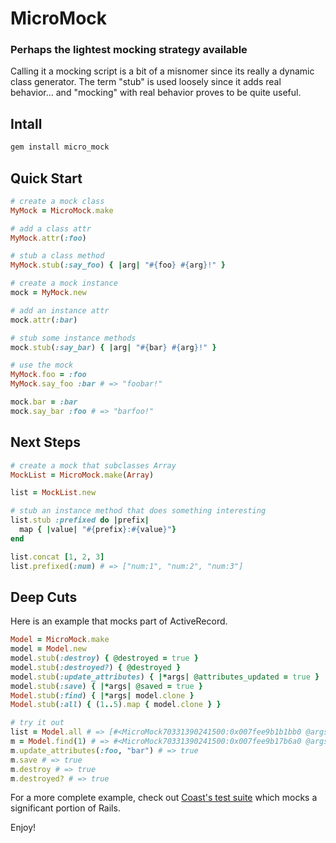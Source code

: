 # MicroMock

### Perhaps the lightest mocking strategy available

Calling it a mocking script is a bit of a misnomer since its really a dynamic class generator. The term "stub" is used loosely since it adds real behavior...
and "mocking" with real behavior proves to be quite useful.

## Intall

```bash
gem install micro_mock
```

## Quick Start

```ruby
# create a mock class
MyMock = MicroMock.make

# add a class attr
MyMock.attr(:foo)

# stub a class method
MyMock.stub(:say_foo) { |arg| "#{foo} #{arg}!" }

# create a mock instance
mock = MyMock.new

# add an instance attr
mock.attr(:bar)

# stub some instance methods
mock.stub(:say_bar) { |arg| "#{bar} #{arg}!" }

# use the mock
MyMock.foo = :foo
MyMock.say_foo :bar # => "foobar!"

mock.bar = :bar
mock.say_bar :foo # => "barfoo!"
```

## Next Steps

```ruby
# create a mock that subclasses Array
MockList = MicroMock.make(Array)

list = MockList.new

# stub an instance method that does something interesting
list.stub :prefixed do |prefix|
  map { |value| "#{prefix}:#{value}"}
end

list.concat [1, 2, 3]
list.prefixed(:num) # => ["num:1", "num:2", "num:3"]
```

## Deep Cuts

Here is an example that mocks part of ActiveRecord.

```ruby
Model = MicroMock.make
model = Model.new
model.stub(:destroy) { @destroyed = true }
model.stub(:destroyed?) { @destroyed }
model.stub(:update_attributes) { |*args| @attributes_updated = true }
model.stub(:save) { |*args| @saved = true }
Model.stub(:find) { |*args| model.clone }
Model.stub(:all) { (1..5).map { model.clone } }

# try it out
list = Model.all # => [#<MicroMock70331390241500:0x007fee9b1b1bb0 @args=[]>, #<MicroMock...]
m = Model.find(1) # => #<MicroMock70331390241500:0x007fee9b17b6a0 @args=[]>
m.update_attributes(:foo, "bar") # => true
m.save # => true
m.destroy # => true
m.destroyed? # => true
```

For a more complete example, check out [Coast's test suite](https://github.com/hopsoft/coast/blob/master/test/test_coast.rb) which mocks a significant portion of Rails.

Enjoy!
